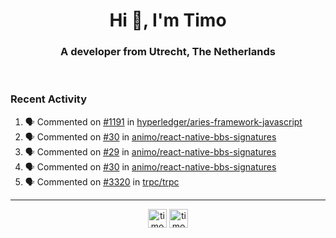 <h1 align="center">Hi 👋, I'm Timo</h1>
<h3 align="center">A developer from Utrecht, The Netherlands</h3>
<br/>
<!-- https://github.com/rahuldkjain/github-profile-readme-generator --!>

<!--  <p align="left"><img src="https://github-readme-stats.vercel.app/api?username=timoglastra&show_icons=true&count_private=true&" alt="timoglastra" /></p> --!>

<!--
Github language stats
<p align="left"><img src="https://github-readme-stats.vercel.app/api/top-langs/?username=timoglastra&layout=compact" alt="timoglastra" /><p>
-->

<!-- Codestats language stats -->
<!-- <p align="left"><img src="https://codestats-readme.vercel.app/api/top-langs/?username=timoglastra&layout=compact&language_count=12" alt="timoglastra" /><p>    --!>
  
<h3>Recent Activity</h3>

<!--START_SECTION:activity-->
1. 🗣 Commented on [#1191](https://github.com/hyperledger/aries-framework-javascript/issues/1191) in [hyperledger/aries-framework-javascript](https://github.com/hyperledger/aries-framework-javascript)
2. 🗣 Commented on [#30](https://github.com/animo/react-native-bbs-signatures/issues/30) in [animo/react-native-bbs-signatures](https://github.com/animo/react-native-bbs-signatures)
3. 🗣 Commented on [#29](https://github.com/animo/react-native-bbs-signatures/issues/29) in [animo/react-native-bbs-signatures](https://github.com/animo/react-native-bbs-signatures)
4. 🗣 Commented on [#30](https://github.com/animo/react-native-bbs-signatures/issues/30) in [animo/react-native-bbs-signatures](https://github.com/animo/react-native-bbs-signatures)
5. 🗣 Commented on [#3320](https://github.com/trpc/trpc/issues/3320) in [trpc/trpc](https://github.com/trpc/trpc)
<!--END_SECTION:activity-->

---

<p align="center">
<a href="https://twitter.com/timoglastra" target="blank"><img align="center" src="https://cdn.jsdelivr.net/npm/simple-icons@3.0.1/icons/twitter.svg" alt="timoglastra" height="30" width="30" /></a>
<a href="https://linkedin.com/in/timoglastra" target="blank"><img align="center" src="https://cdn.jsdelivr.net/npm/simple-icons@3.0.1/icons/linkedin.svg" alt="timoglastra" height="30" width="30" /></a>
</p>



